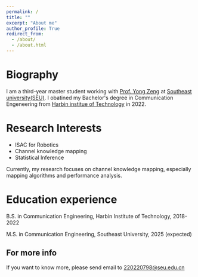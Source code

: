 ```yaml
---
permalink: /
title: ""
excerpt: "About me"
author_profile: True
redirect_from: 
  - /about/
  - /about.html
---
```


Biography
=====
I am a third-year master student working with [Prof. Yong Zeng](https://sites.google.com/site/ze0003ng/) at [Southeast university(SEU)](https://www.seu.edu.cn/). I obatined my Bachelor's degree in Communication Engeneering from [Harbin institue of Technology](http://www.hit.edu.cn/) in 2022. 
<!-- ranked 3rd in the GPA in the department of communication engineering and  -->

Research Interests
=====
* ISAC for Robotics
* Channel knowledge mapping
* Statistical Inference

Currently, my research focuses on channel knowledge mapping, especially mapping algorithms and performance analysis.

Education experience
======
B.S. in Communication Engineering, Harbin Institute of Technology, 2018-2022

M.S. in Communication Engineering, Southeast University, 2025 (expected)

<!-- Ph.D in Version Control Theory, GitHub University, 2018 (expected) -->

<!-- Awards
======
China **National Scholarship** (*top 3%*), 2020

First-class people scholarship in Harbin Insititute of Technology (*Two times*)

Second Prize in Postgraduate Mathematical Modeling (*top 13%*), 2022

Second Class Postgraduate Scholarship in Southeast University -->






For more info
------
If you want to know more, please send email to [220220798@seu.edu.cn]() 


